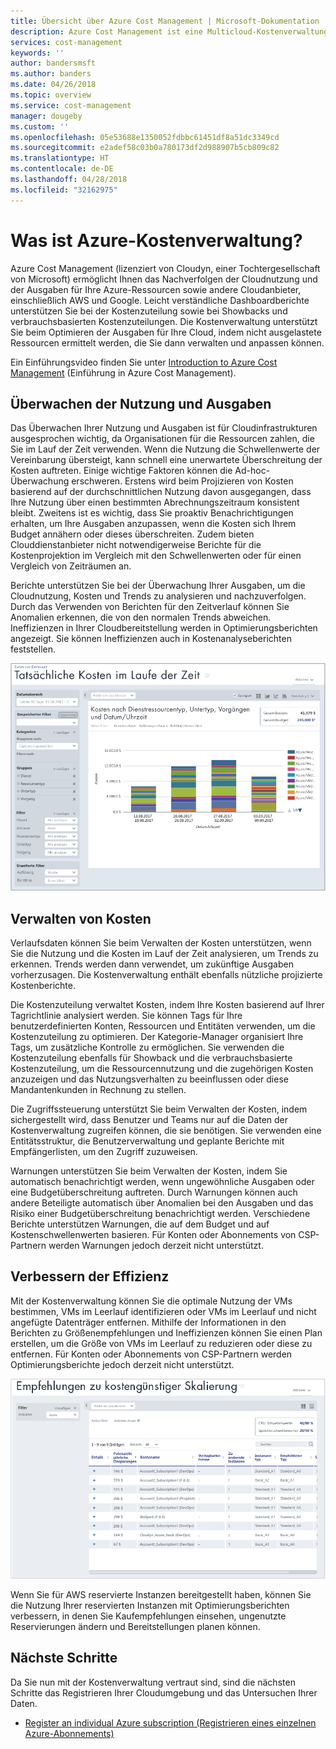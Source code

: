 ```yaml
---
title: Übersicht über Azure Cost Management | Microsoft-Dokumentation
description: Azure Cost Management ist eine Multicloud-Kostenverwaltungslösung, die Ihnen das Verwenden von Azure und anderen Cloudressourcen erleichtert.
services: cost-management
keywords: ''
author: bandersmsft
ms.author: banders
ms.date: 04/26/2018
ms.topic: overview
ms.service: cost-management
manager: dougeby
ms.custom: ''
ms.openlocfilehash: 05e53688e1350052fdbbc61451df8a51dc3349cd
ms.sourcegitcommit: e2adef58c03b0a780173df2d988907b5cb809c82
ms.translationtype: HT
ms.contentlocale: de-DE
ms.lasthandoff: 04/28/2018
ms.locfileid: "32162975"
---
```

# <a name="what-is-azure-cost-management"></a>Was ist Azure-Kostenverwaltung?

Azure Cost Management (lizenziert von Cloudyn, einer Tochtergesellschaft von Microsoft) ermöglicht Ihnen das Nachverfolgen der Cloudnutzung und der Ausgaben für Ihre Azure-Ressourcen sowie andere Cloudanbieter, einschließlich AWS und Google. Leicht verständliche Dashboardberichte unterstützen Sie bei der Kostenzuteilung sowie bei Showbacks und verbrauchsbasierten Kostenzuteilungen. Die Kostenverwaltung unterstützt Sie beim Optimieren der Ausgaben für Ihre Cloud, indem nicht ausgelastete Ressourcen ermittelt werden, die Sie dann verwalten und anpassen können.

Ein Einführungsvideo finden Sie unter [Introduction to Azure Cost Management](https://azure.microsoft.com/resources/videos/azure-cost-management-overview-and-demo) (Einführung in Azure Cost Management).

## <a name="monitor-usage-and-spending"></a>Überwachen der Nutzung und Ausgaben

Das Überwachen Ihrer Nutzung und Ausgaben ist für Cloudinfrastrukturen ausgesprochen wichtig, da Organisationen für die Ressourcen zahlen, die Sie im Lauf der Zeit verwenden. Wenn die Nutzung die Schwellenwerte der Vereinbarung übersteigt, kann schnell eine unerwartete Überschreitung der Kosten auftreten. Einige wichtige Faktoren können die Ad-hoc-Überwachung erschweren. Erstens wird beim Projizieren von Kosten basierend auf der durchschnittlichen Nutzung davon ausgegangen, dass Ihre Nutzung über einen bestimmten Abrechnungszeitraum konsistent bleibt. Zweitens ist es wichtig, dass Sie proaktiv Benachrichtigungen erhalten, um Ihre Ausgaben anzupassen, wenn die Kosten sich Ihrem Budget annähern oder dieses überschreiten. Zudem bieten Clouddienstanbieter nicht notwendigerweise Berichte für die Kostenprojektion im Vergleich mit den Schwellenwerten oder für einen Vergleich von Zeiträumen an.

Berichte unterstützen Sie bei der Überwachung Ihrer Ausgaben, um die Cloudnutzung, Kosten und Trends zu analysieren und nachzuverfolgen. Durch das Verwenden von Berichten für den Zeitverlauf können Sie Anomalien erkennen, die von den normalen Trends abweichen. Ineffizienzen in Ihrer Cloudbereitstellung werden in Optimierungsberichten angezeigt. Sie können Ineffizienzen auch in Kostenanalyseberichten feststellen.

![Bericht für die Kosten im Lauf der Zeit](media\overview\cost-over-time-rpt.png)


## <a name="manage-costs"></a>Verwalten von Kosten

Verlaufsdaten können Sie beim Verwalten der Kosten unterstützen, wenn Sie die Nutzung und die Kosten im Lauf der Zeit analysieren, um Trends zu erkennen. Trends werden dann verwendet, um zukünftige Ausgaben vorherzusagen. Die Kostenverwaltung enthält ebenfalls nützliche projizierte Kostenberichte.

Die Kostenzuteilung verwaltet Kosten, indem Ihre Kosten basierend auf Ihrer Tagrichtlinie analysiert werden. Sie können Tags für Ihre benutzerdefinierten Konten, Ressourcen und Entitäten verwenden, um die Kostenzuteilung zu optimieren. Der Kategorie-Manager organisiert Ihre Tags, um zusätzliche Kontrolle zu ermöglichen. Sie verwenden die Kostenzuteilung ebenfalls für Showback und die verbrauchsbasierte Kostenzuteilung, um die Ressourcennutzung und die zugehörigen Kosten anzuzeigen und das Nutzungsverhalten zu beeinflussen oder diese Mandantenkunden in Rechnung zu stellen.

Die Zugriffssteuerung unterstützt Sie beim Verwalten der Kosten, indem sichergestellt wird, dass Benutzer und Teams nur auf die Daten der Kostenverwaltung zugreifen können, die sie benötigen. Sie verwenden eine Entitätsstruktur, die Benutzerverwaltung und geplante Berichte mit Empfängerlisten, um den Zugriff zuzuweisen.

Warnungen unterstützen Sie beim Verwalten der Kosten, indem Sie automatisch benachrichtigt werden, wenn ungewöhnliche Ausgaben oder eine Budgetüberschreitung auftreten. Durch Warnungen können auch andere Beteiligte automatisch über Anomalien bei den Ausgaben und das Risiko einer Budgetüberschreitung benachrichtigt werden. Verschiedene Berichte unterstützen Warnungen, die auf dem Budget und auf Kostenschwellenwerten basieren. Für Konten oder Abonnements von CSP-Partnern werden Warnungen jedoch derzeit nicht unterstützt.

## <a name="improve-efficiency"></a>Verbessern der Effizienz

Mit der Kostenverwaltung können Sie die optimale Nutzung der VMs bestimmen, VMs im Leerlauf identifizieren oder VMs im Leerlauf und nicht angefügte Datenträger entfernen. Mithilfe der Informationen in den Berichten zu Größenempfehlungen und Ineffizienzen können Sie einen Plan erstellen, um die Größe von VMs im Leerlauf zu reduzieren oder diese zu entfernen. Für Konten oder Abonnements von CSP-Partnern werden Optimierungsberichte jedoch derzeit nicht unterstützt.

![Größenempfehlungen](.\media\overview\sizing.png)

Wenn Sie für AWS reservierte Instanzen bereitgestellt haben, können Sie die Nutzung Ihrer reservierten Instanzen mit Optimierungsberichten verbessern, in denen Sie Kaufempfehlungen einsehen, ungenutzte Reservierungen ändern und Bereitstellungen planen können.

## <a name="next-steps"></a>Nächste Schritte

Da Sie nun mit der Kostenverwaltung vertraut sind, sind die nächsten Schritte das Registrieren Ihrer Cloudumgebung und das Untersuchen Ihrer Daten.

- [Register an individual Azure subscription (Registrieren eines einzelnen Azure-Abonnements)](quick-register-azure-sub.md)
